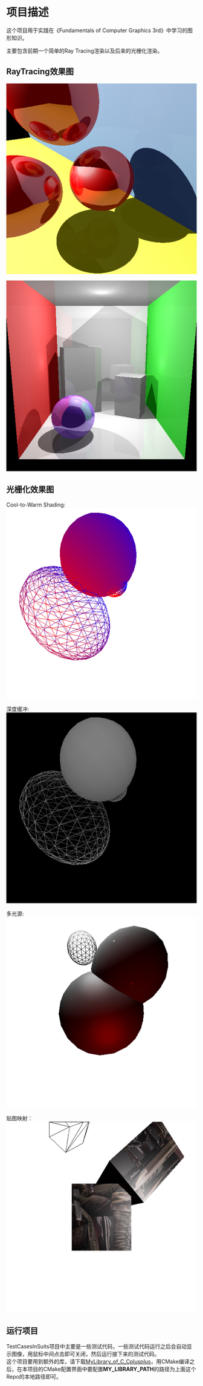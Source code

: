# 项目描述

这个项目用于实践在《Fundamentals of Computer Graphics 3rd》中学习的图形知识。

主要包含前期一个简单的Ray Tracing渲染以及后来的光栅化渲染。

## RayTracing效果图

![效果图1](OutputTestImage/ForCommonClasses/ThisIsForSceneRayColor06.png)  

![效果图2](OutputTestImage/RayRender/InsideBox29.png)

## 光栅化效果图

Cool-to-Warm Shading:  
![Cool-to-Warm Shading](./OutputTestImage/RasterizeTriangle/sphere_wireframe_001.png)

深度缓冲:  
![深度缓冲](OutputTestImage/RasterizeTriangle/sphere_wireframe_001_depth.png)

多光源:  
![多光源](OutputTestImage/Runtime/savePicture3.png)

贴图映射：  
![贴图映射](OutputTestImage/RasterizeTriangle/texture_mapping_001.png)

## 运行项目

TestCasesInSuits项目中主要是一些测试代码，一些测试代码运行之后会自动显示图像，用鼠标中间点击即可关闭，然后运行接下来的测试代码。  
这个项目要用到额外的库，请下载[MyLibrary_of_C_Cplusplus](https://github.com/181847/MyLibrary_of_C_Cplusplus)，用CMake编译之后，在本项目的CMake配置界面中要配置**MY_LIBRARY_PATH**的路径为上面这个Repo的本地路径即可。
